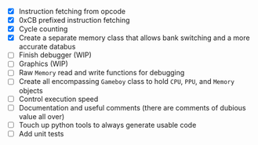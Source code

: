 - [x] Instruction fetching from opcode
- [x] 0xCB prefixed instruction fetching
- [x] Cycle counting
- [x] Create a separate memory class that allows bank switching and a more accurate databus
- [ ] Finish debugger (WIP)
- [ ] Graphics (WIP)
- [ ] Raw `Memory` read and write functions for debugging
- [ ] Create all encompassing `Gameboy` class to hold `CPU`, `PPU`, and `Memory` objects
- [ ] Control execution speed
- [ ] Documentation and useful comments (there are comments of dubious value all over)
- [ ] Touch up python tools to always generate usable code
- [ ] Add unit tests